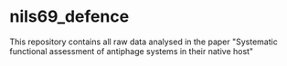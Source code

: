 # nils69_defence
This repository contains all raw data analysed in the paper "Systematic functional assessment of antiphage systems in their native host" 
